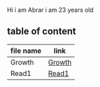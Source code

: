 Hi i am Abrar i am 23 years old

## table of content
file name|link
---|----
Growth|[Growth](https://github.com/AbrarAlzubaidi/reading/Growth)
Read1|[Read1](https://github.com/AbrarAlzubaidi/reading/Read1)